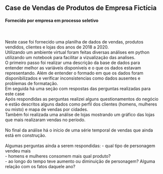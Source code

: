 
## Case de Vendas de Produtos de Empresa Fictícia 
#### Fornecido por empresa em processo seletivo
<br>
<br>
Neste case foi fornecido uma planilha de dados de vendas, produtos vendidos, clientes e lojas dos anos de 2018 a 2020.
<br>
Utilizando um ambiente virtual foram feitas diversas análises em python utilizando um notebook para facilitar a vizualização das analises.
<br>
O primeiro passo foi realizar uma descrição da base de dados para entender melhor as variáveis disponíveis e o que os dados estavam representando. Além de entender o formado em que os dados foram disponibilizados e verificar inconsistencias como dados ausentes e problemas de formatação.
<br>
Em seguida há uma seção com respostas das perguntas realizadas para este case
<br>
Após respondidas as perguntas realizei alguns questionamentos do negócio e estão descritos alguns dados como perfil dos clientes (homens, mulheres ou misto) e mapa de vendas por cidades.
<br>
Também foi realizada uma análise de lojas mostrando um gráfico das lojas que mais realizaram vendas no período.<br>
<br>
No final da análise há o início de uma série temporal de vendas que ainda está em construção.<br>
<br>
Algumas perguntas ainda a serem respondidas:
- qual tipo de personagem vendeu mais<br>
- homens e mulheres consomem mais qual produto?<br>
- ao longo do tempo teve aumento ou diminuição de personagem? Alguma relação com os fatos daquele ano?<br>
